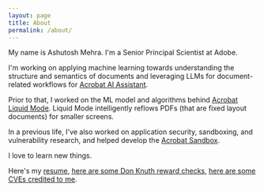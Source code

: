```yaml
---
layout: page
title: About
permalink: /about/
---
```


My name is Ashutosh Mehra. I'm a Senior Principal Scientist at Adobe.

I'm working on applying machine learning towards understanding the structure and semantics of documents and leveraging LLMs for document-related workflows for [Acrobat AI Assistant](https://www.youtube.com/watch?v=wAT1C5eMnlo).

Prior to that, I worked on the ML model and algorithms behind [Acrobat Liquid Mode](https://www.youtube.com/watch?v=3H4nRx7r7nY). Liquid Mode intelligently reflows PDFs (that are fixed layout documents) for smaller screens.

In a previous life, I've also worked on application security, sandboxing, and vulnerability research, and helped develop the [Acrobat Sandbox](http://blogs.adobe.com/asset/2010/07/introducing-adobe-reader-protected-mode.html).

I love to learn new things.

Here's my [resume](resume/), [here are some Don Knuth reward checks](knuth-reward-checks-and-certificates/), [here are some CVEs credited to me](cve-credits/).
